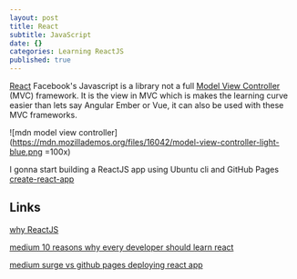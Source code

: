 ```yaml
---
layout: post
title: React
subtitle: JavaScript
date: {}
categories: Learning ReactJS
published: true
---
```


[React](https://reactjs.org/) Facebook's Javascript is a library not a full [Model View Controller](https://developer.mozilla.org/en-US/docs/Web/Apps/Fundamentals/Modern_web_app_architecture/MVC_architecture) (MVC) framework. It is the view in MVC which is makes the learning curve easier than lets say Angular Ember or Vue, it can also be used with these MVC frameworks.

![mdn model view controller](https://mdn.mozillademos.org/files/16042/model-view-controller-light-blue.png =100x)

I gonna start building a ReactJS app using Ubuntu cli and GitHub Pages [create-react-app](https://thewhitefox.github.io/create-react-app/)

## Links

[why ReactJS](https://medium.freecodecamp.org/yes-react-is-taking-over-front-end-development-the-question-is-why-40837af8ab76 "why ReactJS title")

[medium 10 reasons why every developer should learn react](https://medium.com/@cassiozen/10-reasons-why-every-developer-should-learn-react-87fbfef2cb91)

[medium surge vs github pages deploying react app](https://medium.freecodecamp.org/surge-vs-github-pages-deploying-a-create-react-app-project-c0ecbf317089)
